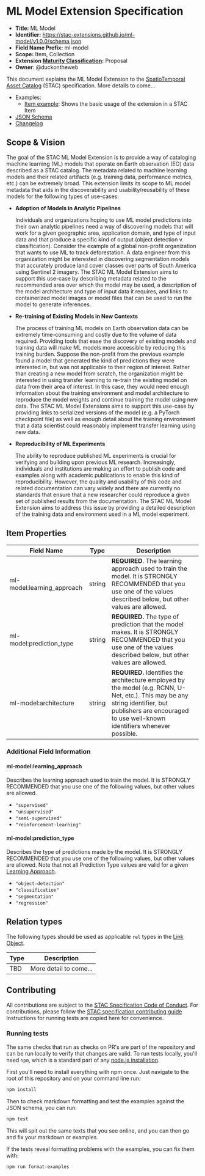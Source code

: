 # ML Model Extension Specification

- **Title:** ML Model
- **Identifier:** <https://stac-extensions.github.io/ml-model/v1.0.0/schema.json>
- **Field Name Prefix:** ml-model
- **Scope:** Item, Collection
- **Extension [Maturity Classification](https://github.com/radiantearth/stac-spec/tree/master/extensions/README.md#extension-maturity):** Proposal
- **Owner**: @duckontheweb

This document explains the ML Model Extension to the [SpatioTemporal Asset
Catalog](https://github.com/radiantearth/stac-spec) (STAC) specification. More details to come...

- Examples:
  - [Item example](examples/item.json): Shows the basic usage of the extension in a STAC Item
- [JSON Schema](json-schema/schema.json)
- [Changelog](./CHANGELOG.md)

## Scope & Vision

The goal of the STAC ML Model Extension is to provide a way of cataloging machine learning (ML) models that operate on Earth observation (EO) data described as a STAC catalog. The metadata related to machine learning models and their related artifacts (e.g. training data, performance  metrics, etc.) can be extremely broad. This extension limits its scope to ML model metadata that aids in the discoverability and usability/reusability of these models for the following types of use-cases:

-  **Adoption of Models in Analytic Pipelines**

    Individuals and organizations hoping to use ML model predictions into their own analytic pipelines need a way of discovering models that will
    work for a given geographic area, application domain, and type of input data and that produce a specific kind of output (object detection v.
    classification). Consider the example of a global non-profit organization that wants to use ML to track deforestation. A data engineer from this
    organization might be interested in discovering segmentation models that accurately produce land cover classes over parts of South America using
    Sentinel 2 imagery. The STAC ML Model Extension aims to support this use-case by describing metadata related to the recommended area over which
    the model may be used, a description of the model architecture and type of input data it requires, and links to containerized model images or
    model files that can be used to run the model to generate inferences.

- **Re-training of Existing Models in New Contexts**

    The process of training ML models on Earth observation data can be extremely time-consuming and costly due to the volume of data required.
    Providing tools that ease the discovery of existing models and training data will make ML models more accessible by reducing this training
    burden. Suppose the non-profit from the previous example found a model that generated the kind of predictions they were interested in, but was
    not applicable to their region of interest. Rather than creating a new model from scratch, the organization might be interested in using transfer
    learning to re-train the existing model on data from their area of interest. In this case, they would need enough information about the training
    environment and model architecture to reproduce the model weights and continue training the model using new data. The STAC ML Model Extensions
    aims to support this use-case by providing links to serialized versions of the model (e.g. a PyTorch checkpoint file) as well as enough detail
    about the training environment that a data scientist could reasonably implement transfer learning using new data.

- **Reproducibility of ML Experiments**

    The ability to reproduce published ML experiments is crucial for verifying and building upon previous ML research. Increasingly, individuals and
    institutions are making an effort to publish code and examples along with academic publications to enable this kind of reproducibility. However,
    the quality and usability of this code and related documentation can vary widely and there are currently no standards that ensure that a new
    researcher could reproduce a given set of published results from the documentation. The STAC ML Model Extension aims to address this issue by
    providing a detailed description of the training data and environment used in a ML model experiment. 

## Item Properties

| Field Name                 | Type                      | Description |
| -------------------------- | ------------------------- | ----------- |
| ml-model:learning_approach | string                    | **REQUIRED**. The learning approach used to train the model. It is STRONGLY RECOMMENDED that you use one of the values described below, but other values are allowed. |
| ml-model:prediction_type   | string                    | **REQUIRED.** The type of prediction that the model makes. It is STRONGLY RECOMMENDED that you use one of the values described below, but other values are allowed.   |
| ml-model:architecture      | string                    | **REQUIRED.** Identifies the architecture employed by the model (e.g. RCNN, U-Net, etc.). This may be any string identifier, but publishers are encouraged to use well-known identifiers whenever possible. |

### Additional Field Information

#### ml-model:learning_approach

Describes the learning approach used to train the model. It is STRONGLY RECOMMENDED that you use one of the 
following values, but other values are allowed.

- `"supervised"`
- `"unsupervised"`
- `"semi-supervised"`
- `"reinforcement-learning"`

#### ml-model:prediction_type

Describes the type of predictions made by the model. It is STRONGLY RECOMMENDED that you use one of the 
following values, but other values are allowed. Note that not all Prediction Type values are valid
for a given [Learning Approach].

- `"object-detection"`
- `"classification"`
- `"segmentation"`
- `"regression"`

## Relation types

The following types should be used as applicable `rel` types in the
[Link Object](https://github.com/radiantearth/stac-spec/tree/master/item-spec/item-spec.md#link-object).

| Type                | Description |
| ------------------- | ----------- |
| TBD                 | More detail to come... |

## Contributing

All contributions are subject to the
[STAC Specification Code of Conduct](https://github.com/radiantearth/stac-spec/blob/master/CODE_OF_CONDUCT.md).
For contributions, please follow the
[STAC specification contributing guide](https://github.com/radiantearth/stac-spec/blob/master/CONTRIBUTING.md) Instructions
for running tests are copied here for convenience.

### Running tests

The same checks that run as checks on PR's are part of the repository and can be run locally to verify that changes are valid. 
To run tests locally, you'll need `npm`, which is a standard part of any [node.js installation](https://nodejs.org/en/download/).

First you'll need to install everything with npm once. Just navigate to the root of this repository and on 
your command line run:
```bash
npm install
```

Then to check markdown formatting and test the examples against the JSON schema, you can run:
```bash
npm test
```

This will spit out the same texts that you see online, and you can then go and fix your markdown or examples.

If the tests reveal formatting problems with the examples, you can fix them with:
```bash
npm run format-examples
```

[Learning Approach]: <#ml-modellearning_approach>
[STAC specification]: <https://github.com/radiantearth/stac-spec>
